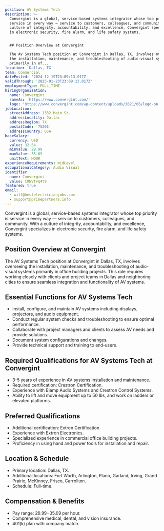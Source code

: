 ```yaml
---
position: AV Systems Tech
description: >-
  Convergint is a global, service-based systems integrator whose top priority is
  service in every way — service to customers, colleagues, and community. With a
  culture of integrity, accountability, and excellence, Convergint specializes
  in electronic security, fire alarm, and life safety systems.


  ## Position Overview at Convergint

  The AV Systems Tech position at Convergint in Dallas, TX, involves overseeing
  the installation, maintenance, and troubleshooting of audio-visual systems
  primarily in of...
location: 'Dallas, TX'
team: Commercial
datePosted: '2024-12-19T23:09:13.017Z'
validThrough: '2025-01-23T23:09:13.017Z'
employmentType: FULL_TIME
hiringOrganization:
  name: Convergint
  sameAs: 'https://www.convergint.com/'
  logo: 'https://www.convergint.com/wp-content/uploads/2021/06/logo-on-dark-blue.png'
jobLocation:
  streetAddress: 1332 Main St.
  addressLocality: Dallas
  addressRegion: TX
  postalCode: '75201'
  addressCountry: USA
baseSalary:
  currency: USD
  value: 32.54
  minValue: 29.99
  maxValue: 35.09
  unitText: HOUR
experienceRequirements: midLevel
occupationalCategory: Audio Visual
identifier:
  name: Convergint
  value: CONVtvq4t9
featured: true
email:
  - will@bestelectricianjobs.com
  - support@primepartners.info
---
```




Convergint is a global, service-based systems integrator whose top priority is service in every way — service to customers, colleagues, and community. With a culture of integrity, accountability, and excellence, Convergint specializes in electronic security, fire alarm, and life safety systems.

## Position Overview at Convergint
The AV Systems Tech position at Convergint in Dallas, TX, involves overseeing the installation, maintenance, and troubleshooting of audio-visual systems primarily in office building projects. This role requires working closely with clients and project teams in Dallas and neighboring cities to ensure seamless integration and functionality of AV systems.

## Essential Functions for AV Systems Tech
- Install, configure, and maintain AV systems including displays, projectors, and audio equipment.
- Conduct regular system checks and troubleshooting to ensure optimal performance.
- Collaborate with project managers and clients to assess AV needs and provide solutions.
- Document system configurations and changes.
- Provide technical support and training to end-users.

## Required Qualifications for AV Systems Tech at Convergint
- 3-5 years of experience in AV systems installation and maintenance.
- Required certification: Crestron Certification.
- Experience with Biamp Audio Systems and Crestron Control Systems.
- Ability to lift and move equipment up to 50 lbs, and work on ladders or elevated platforms.

## Preferred Qualifications
- Additional certification: Extron Certification.
- Experience with Extron Electronics.
- Specialized experience in commercial office building projects.
- Proficiency in using hand and power tools for installation and repair.

## Location & Schedule
- Primary location: Dallas, TX.
- Additional locations: Fort Worth, Arlington, Plano, Garland, Irving, Grand Prairie, McKinney, Frisco, Carrollton.
- Schedule: Full-time.

## Compensation & Benefits
- Pay range: $29.99-$35.09 per hour.
- Comprehensive medical, dental, and vision insurance.
- 401(k) plan with company match.